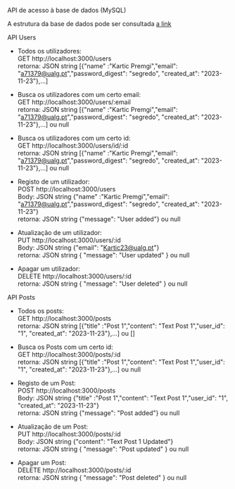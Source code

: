 API de acesso à base de dados (MySQL)


A estrutura da base de dados pode ser consultada [a link](https://github.com/Kartic23/ServerSide/blob/main/sql/database.sql)

API Users

- Todos os utilizadores:  <br />
  GET http://localhost:3000/users  <br />
  retorna: JSON string [{"name" :"Kartic Premgi","email": "a71379@ualg.pt","password_digest": "segredo", "created_at": "2023-11-23"},...]
    
- Busca os utilizadores com um certo email: <br />
      GET http://localhost:3000/users/:email <br />
      retorna: JSON string [{"name" :"Kartic Premgi","email": "a71379@ualg.pt","password_digest": "segredo", "created_at": "2023-11-23"},...] ou null

- Busca os utilizadores com um certo id: <br />
      GET http://localhost:3000/users/id/:id <br />
      retorna: JSON string [{"name" :"Kartic Premgi","email": "a71379@ualg.pt","password_digest": "segredo", "created_at": "2023-11-23"},...] ou null
    
- Registo de um utilizador: <br />
    POST http://localhost:3000/users <br />
    Body: JSON string {"name" :"Kartic Premgi","email": "a71379@ualg.pt","password_digest": "segredo", "created_at": "2023-11-23"} <br />
    retorna: JSON string {"message": "User added"} ou null

- Atualização de um utilizador: <br />
    PUT http://localhost:3000/users/:id <br />
    Body: JSON string {"email": "Kartic23@ualg.pt"} <br />
    retorna: JSON string { "message": "User updated" } ou null
- Apagar um utilizador: <br />
  DELETE http://localhost:3000/users/:id  <br />
  retorna: JSON string { "message": "User deleted" } ou null <br />



API Posts


- Todos os posts:  <br />
  GET http://localhost:3000/posts  <br />
  retorna: JSON string [{"title" :"Post 1","content": "Text Post 1","user_id": "1", "created_at": "2023-11-23"},...] ou []
    

- Busca os Posts com um certo id: <br />
      GET http://localhost:3000/posts/:id <br />
      retorna: JSON string [{"title" :"Post 1","content": "Text Post 1","user_id": "1", "created_at": "2023-11-23"},...] ou null
    
- Registo de um Post: <br />
    POST http://localhost:3000/posts <br />
    Body: JSON string {"title" :"Post 1","content": "Text Post 1","user_id": "1", "created_at": "2023-11-23"} <br />
    retorna: JSON string {"message": "Post added"} ou null

- Atualização de um Post: <br />
    PUT http://localhost:3000/posts/:id <br />
    Body: JSON string {"content": "Text Post 1 Updated"} <br />
    retorna: JSON string { "message": "Post updated" } ou null
  
- Apagar um Post: <br />
  DELETE http://localhost:3000/posts/:id  <br />
  retorna: JSON string { "message": "Post deleted" } ou null <br />

